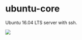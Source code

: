 # ubuntu-core
Ubuntu 16.04 LTS server with ssh.

[![](https://images.microbadger.com/badges/image/primehost/ubuntu-core.svg)](https://microbadger.com/images/primehost/ubuntu-core "Get your own image badge on microbadger.com")
